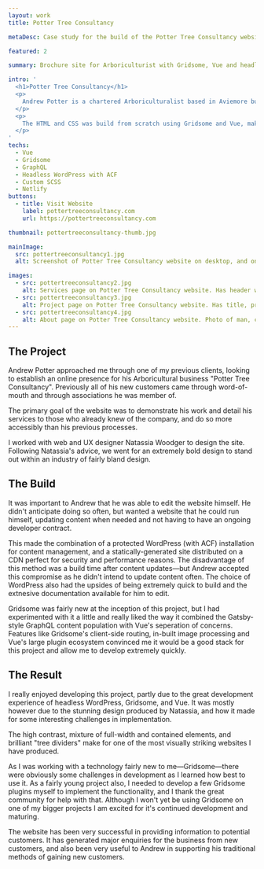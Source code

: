 ```yaml
---
layout: work
title: Potter Tree Consultancy

metaDesc: Case study for the build of the Potter Tree Consultancy website, using Gridsome, Vue, and headless WordPress.

featured: 2

summary: Brochure site for Arboriculturist with Gridsome, Vue and headless WordPress.

intro: '
  <h1>Potter Tree Consultancy</h1>
  <p>
    Andrew Potter is a chartered Arboriculturalist based in Aviemore but working across Scotland. Previously he had gotten work through word-of-mouth and associations, however he wanted to have an online presence so people could more easily see his work and services, and to get in touch.
  </p>
  <p>
    The HTML and CSS was build from scratch using Gridsome and Vue, making the little dynamic functionality extremely quick and easy to implement. This was my first client project using WordPress as a headless CMS and it has proving to be a resounding success. The frontend uses Gridsome&mdash;a Vue static site generator&mdash;consuming the WP REST API and generating a statis website to host with Netlify.
  </p>
'
techs:
  - Vue
  - Gridsome
  - GraphQL
  - Headless WordPress with ACF
  - Custom SCSS
  - Netlify
buttons:
  - title: Visit Website
    label: pottertreeconsultancy.com
    url: https://pottertreeconsultancy.com

thumbnail: pottertreeconsultancy-thumb.jpg

mainImage:
  src: pottertreeconsultancy1.jpg
  alt: Screenshot of Potter Tree Consultancy website on desktop, and on mobile

images:
  - src: pottertreeconsultancy2.jpg
    alt: Services page on Potter Tree Consultancy website. Has header with contact button, buttons and grid of services.
  - src: pottertreeconsultancy3.jpg
    alt: Project page on Potter Tree Consultancy website. Has title, project details, image and body text.
  - src: pottertreeconsultancy4.jpg
    alt: About page on Potter Tree Consultancy website. Photo of man, contact buttons and body of text..
---
```


## The Project

Andrew Potter approached me through one of my previous clients, looking to establish an online presence for his Arboricultural business "Potter Tree Consultancy". Previously all of his new customers came through word-of-mouth and through associations he was member of.

The primary goal of the website was to demonstrate his work and detail his services to those who already knew of the company, and do so more accessibly than his previous processes.

I worked with web and UX designer Natassia Woodger to design the site. Following Natassia's advice, we went for an extremely bold design to stand out within an industry of fairly bland design.

## The Build

It was important to Andrew that he was able to edit the website himself. He didn't anticipate doing so often, but wanted a website that he could run himself, updating content when needed and not having to have an ongoing developer contract.

This made the combination of a protected WordPress (with ACF) installation for content management, and a statically-generated site distributed on a CDN perfect for security and performance reasons. The disadvantage of this method was a build time after content updates—but Andrew accepted this compromise as he didn't intend to update content often. The choice of WordPress also had the upsides of being extremely quick to build and the extnesive documentation available for him to edit.

Gridsome was fairly new at the inception of this project, but I had experimented with it a little and really liked the way it combined the Gatsby-style GraphQL content population with Vue's seperation of concerns. Features like Gridsome's client-side routing, in-built image processing and Vue's large plugin ecosystem convinced me it would be a good stack for this project and allow me to develop extremely quickly.

## The Result

I really enjoyed developing this project, partly due to the great development experience of headless WordPress, Gridsome, and Vue. It was mostly however due to the stunning design produced by Natassia, and how it made for some interesting challenges in implementation.

The high contrast, mixture of full-width and contained elements, and brilliant "tree dividers" make for one of the most visually striking websites I have produced.

As I was working with a technology fairly new to me—Gridsome—there were obviously some challenges in development as I learned how best to use it. As a fairly young project also, I needed to develop a few Gridsome plugins myself to implement the functionality, and I thank the great community for help with that. Although I won't yet be using Gridsome on one of my bigger projects I am excited for it's continued development and maturing.

The website has been very successful in providing information to potential customers. It has generated major enquiries for the business from new customers, and also been very useful to Andrew in supporting his traditional methods of gaining new customers.

